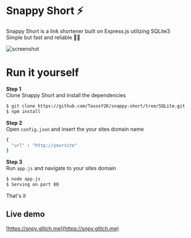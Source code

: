 # Snappy Short ⚡

Snappy Short is a link shortener built on Express.js utilizing SQLite3  
Simple but fast and reliable 💨💪

![screenshot](https://media.discordapp.net/attachments/609854271810306049/653322876824322049/Screenshot_1.png?width=1027&height=467)

# Run it yourself

**Step 1**  
Clone Snappy Short and install the dependencies
```sh
$ git clone https://github.com/TasosY2K/snappy-short/tree/SQLite.git
$ npm install
```
**Step 2**  
Open `config.json` and insert the your sites domain name
```sh
{
  "url" : "http://yoursite"
}
 ```
 **Step 3**  
 Run `app.js` and navigate to your sites domain
 ```sh
 $ node app.js
 $ Serving on port 80
 ```

That's it

## Live demo

[https://snpy.glitch.me](https://snpy.glitch.me)
